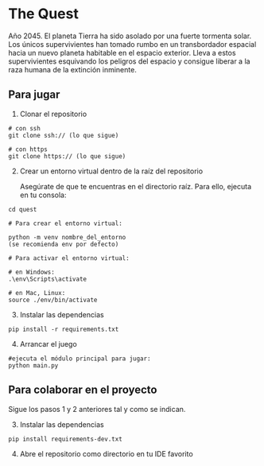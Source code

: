 # The Quest

Año 2045. El planeta Tierra ha sido asolado por una fuerte tormenta solar.
Los únicos supervivientes han tomado rumbo en un transbordador espacial hacia 
un nuevo planeta habitable en el espacio exterior. Lleva a estos supervivientes 
esquivando los peligros del espacio y consigue liberar a la raza humana
de la extinción inminente.

## Para jugar

1. Clonar el repositorio

````
# con ssh
git clone ssh:// (lo que sigue)

# con https
git clone https:// (lo que sigue)

````

2. Crear un entorno virtual dentro de la raíz del repositorio

    Asegúrate de que te encuentras en el directorio raíz. Para ello,
    ejecuta en tu consola:

`````
cd quest

# Para crear el entorno virtual:

python -m venv nombre_del_entorno
(se recomienda env por defecto)

# Para activar el entorno virtual:

# en Windows:
.\env\Scripts\activate

# en Mac, Linux:
source ./env/bin/activate

`````

3. Instalar las dependencias

````
pip install -r requirements.txt
````


4. Arrancar el juego

````
#ejecuta el módulo principal para jugar:
python main.py
````

## Para colaborar en el proyecto

Sigue los pasos 1 y 2 anteriores tal y como se indican.

3. Instalar las dependencias

````
pip install requirements-dev.txt
````

4. Abre el repositorio como directorio en tu IDE favorito
